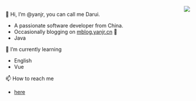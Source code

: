 <img align="right" src="https://github-readme-stats.vercel.app/api?username=yanjr&show_icons=true&icon_color=CE1D2D&text_color=718096&bg_color=ffffff&hide_title=true" />




👋 Hi, I’m @yanjr, you can call me Darui.
 - A passionate software developer from China.
 - Occasionally blogging on [mblog.yanjr.cn](https://mblog.yanjr.cn) 📖
 - Java 
 
 
🌱 I’m currently learning 
 - English
 - Vue
 
📫 How to reach me 
 - [here](https://github.com/yanjr)

<!---
yanjr/yanjr is a ✨ special ✨ repository because its `README.md` (this file) appears on your GitHub profile.
You can click the Preview link to take a look at your changes.
--->






